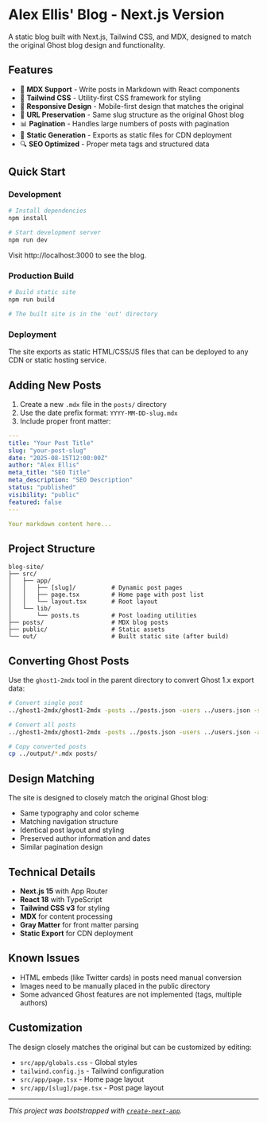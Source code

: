 # Alex Ellis' Blog - Next.js Version

A static blog built with Next.js, Tailwind CSS, and MDX, designed to match the original Ghost blog design and functionality.

## Features

- 📝 **MDX Support** - Write posts in Markdown with React components
- 🎨 **Tailwind CSS** - Utility-first CSS framework for styling
- 📱 **Responsive Design** - Mobile-first design that matches the original
- 🔗 **URL Preservation** - Same slug structure as the original Ghost blog
- 📊 **Pagination** - Handles large numbers of posts with pagination
- 🚀 **Static Generation** - Exports as static files for CDN deployment
- 🔍 **SEO Optimized** - Proper meta tags and structured data

## Quick Start

### Development

```bash
# Install dependencies
npm install

# Start development server
npm run dev
```

Visit http://localhost:3000 to see the blog.

### Production Build

```bash
# Build static site
npm run build

# The built site is in the 'out' directory
```

### Deployment

The site exports as static HTML/CSS/JS files that can be deployed to any CDN or static hosting service.

## Adding New Posts

1. Create a new `.mdx` file in the `posts/` directory
2. Use the date prefix format: `YYYY-MM-DD-slug.mdx`
3. Include proper front matter:

```yaml
---
title: "Your Post Title"
slug: "your-post-slug"
date: "2025-08-15T12:00:00Z"
author: "Alex Ellis"
meta_title: "SEO Title"
meta_description: "SEO Description"
status: "published"
visibility: "public"
featured: false
---

Your markdown content here...
```

## Project Structure

```
blog-site/
├── src/
│   ├── app/
│   │   ├── [slug]/          # Dynamic post pages
│   │   ├── page.tsx         # Home page with post list
│   │   └── layout.tsx       # Root layout
│   └── lib/
│       └── posts.ts         # Post loading utilities
├── posts/                   # MDX blog posts
├── public/                  # Static assets
└── out/                     # Built static site (after build)
```

## Converting Ghost Posts

Use the `ghost1-2mdx` tool in the parent directory to convert Ghost 1.x export data:

```bash
# Convert single post
../ghost1-2mdx/ghost1-2mdx -posts ../posts.json -users ../users.json -slug your-post-slug

# Convert all posts
../ghost1-2mdx/ghost1-2mdx -posts ../posts.json -users ../users.json -all

# Copy converted posts
cp ../output/*.mdx posts/
```

## Design Matching

The site is designed to closely match the original Ghost blog:

- Same typography and color scheme
- Matching navigation structure
- Identical post layout and styling
- Preserved author information and dates
- Similar pagination design

## Technical Details

- **Next.js 15** with App Router
- **React 18** with TypeScript
- **Tailwind CSS v3** for styling
- **MDX** for content processing
- **Gray Matter** for front matter parsing
- **Static Export** for CDN deployment

## Known Issues

- HTML embeds (like Twitter cards) in posts need manual conversion
- Images need to be manually placed in the public directory
- Some advanced Ghost features are not implemented (tags, multiple authors)

## Customization

The design closely matches the original but can be customized by editing:

- `src/app/globals.css` - Global styles
- `tailwind.config.js` - Tailwind configuration
- `src/app/page.tsx` - Home page layout
- `src/app/[slug]/page.tsx` - Post page layout

---

*This project was bootstrapped with [`create-next-app`](https://nextjs.org/docs/app/api-reference/cli/create-next-app).*
